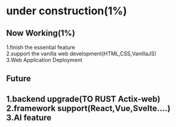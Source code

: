<h1>under construction(1%)</h1>
<h2>Now Working(1%)</h2>
<p>1.finish the essential feature<br>2.support the vanilla web development(HTML,CSS,VanillaJS)<br>3.Web Application Deployment</p>
<h2>Future<h2>
<p>1.backend upgrade(TO RUST Actix-web)<br>2.framework support(React,Vue,Svelte....) <br>3.AI feature</p>
